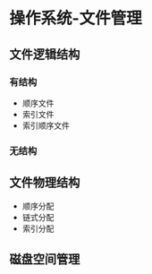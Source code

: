 # 操作系统-文件管理

## 文件逻辑结构

### 有结构

- 顺序文件
- 索引文件
- 索引顺序文件

### 无结构

## 文件物理结构

- 顺序分配
- 链式分配
- 索引分配

## 磁盘空间管理

